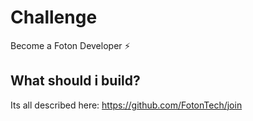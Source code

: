 # Challenge
Become a Foton Developer :zap:

## What should i build?
Its all described here: https://github.com/FotonTech/join
